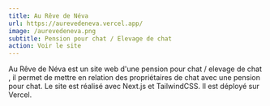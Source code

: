 ```yaml
---
title: Au Rêve de Néva
url: https://aurevedeneva.vercel.app/
image: /aurevedeneva.png
subtitle: Pension pour chat / Elevage de chat
action: Voir le site
---
```


Au Rêve de Néva est un site web d'une pension pour chat / elevage de chat , il permet de mettre en relation des propriétaires de chat avec une pension pour chat. Le site est réalisé avec Next.js et TailwindCSS. Il est déployé sur Vercel.
